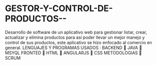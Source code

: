 # GESTOR-Y-CONTROL-DE-PRODUCTOS--
Desarrollo de software de un aplicativo web para
gestionar listar, crear, actualizar y elimina productos para
así poder llevar un mejor manejo y control de sus
productos, este aplicativo se hizo enfocado al comercio en
general.
LENGUAJES Y PROGRAMAS USADOS :
 BACKEND
 JAVA
 MSYQL
FRONTED
 HTML
 ANGULARJS
 CSS
 METODOLOGIAS
 SCRUM 
